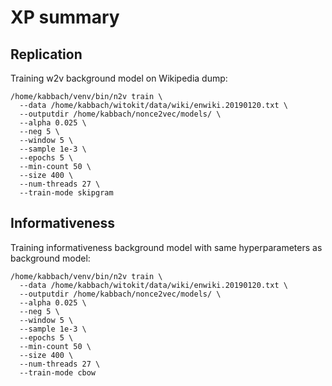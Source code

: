 # XP summary

## Replication
Training w2v background model on Wikipedia dump:
```
/home/kabbach/venv/bin/n2v train \
  --data /home/kabbach/witokit/data/wiki/enwiki.20190120.txt \
  --outputdir /home/kabbach/nonce2vec/models/ \
  --alpha 0.025 \
  --neg 5 \
  --window 5 \
  --sample 1e-3 \
  --epochs 5 \
  --min-count 50 \
  --size 400 \
  --num-threads 27 \
  --train-mode skipgram
```

## Informativeness
Training informativeness background model with same hyperparameters as background model:
```
/home/kabbach/venv/bin/n2v train \
  --data /home/kabbach/witokit/data/wiki/enwiki.20190120.txt \
  --outputdir /home/kabbach/nonce2vec/models/ \
  --alpha 0.025 \
  --neg 5 \
  --window 5 \
  --sample 1e-3 \
  --epochs 5 \
  --min-count 50 \
  --size 400 \
  --num-threads 27 \
  --train-mode cbow
```
